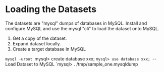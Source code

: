 # Loading the Datasets

The datasets are "mysql" dumps of databases in MySQL.  Install and configure MySQL and use the mysql "cli" to load
the dataset onto MySQL.

1. Get a copy of the dataset.
2. Expand dataset locally.
2. Create a target database in MySQL

`mysql -uroot
`mysql> create database xxx;
`mysql> use database xxx;
`-- Load Dataset to MySQL
`mysql> \. /tmp/sample_one.mysqldump
